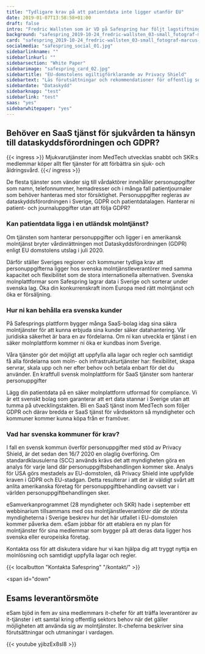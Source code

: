 ```yaml
---
title: "Tydligare krav på att patientdata inte ligger utanför EU"
date: 2019-01-07T13:58:58+01:00
draft: false
intro: "Fredric Wallsten som är VD på Safespring har följt lagstiftningen för personuppgifter under lång tid och beskriver de skärpta kraven på mjukvarubolagen inom MedTech i Sverige."
background: "safespring_2019-10-24_fredric-wallsten_03-small_fotograf-marcus-boberg.jpg"
card: "safespring_2019-10-24_fredric-wallsten_03-small_fotograf-marcus-boberg.jpg"
socialmedia: "safespring_social_01.jpg"
sidebarlinkname: ""
sidebarlinkurl: ""
sidebarsection: "White Paper"
sidebarimage: "safespring_card_02.jpg"
sidebartitle: "EU-domstolens ogiltigförklarande av Privacy Shield"
sidebartext: "Läs förutsättningar och rekommendationer för offentlig sektor och deras leverantörer"
sidebardate: "Dataskydd"
sidebarknapp: "test"
sidebarlink: "test"
saas: "yes"
sidebarwhitepaper: "yes"
---
```


## Behöver en SaaS tjänst för sjukvården ta hänsyn till dataskyddsförordningen och GDPR?

{{< ingress >}}
Mjukvarutjänster inom MedTech utvecklas snabbt och SKR:s medlemmar köper allt fler tjänster för att förbättra sin sjuk- och åldringsvård.
{{</ ingress >}}

De flesta tjänster som vänder sig till vårdaktörer innehåller personuppgifter som namn, telefonnummer, hemadresser och i många fall patientjournaler som behöver hanteras med stor försiktighet. Personuppgifter regleras av dataskyddsförordningen i Sverige, GDPR och patientdatalagen. Hanterar ni patient- och journaluppgifter utan att följa GDPR?

### Kan patientdata ligga i en utländsk molntjänst?
Om tjänsten som hanterar personuppgifter och ligger i en amerikansk molntjänst bryter vårdinrättningen mot Dataskyddsförordningen (GDPR) enligt EU domstolens utslag i juli 2020.

Därför ställer Sveriges regioner och kommuner tydliga krav att personuppgifterna ligger hos svenska molntjänstleverantörer med samma kapacitet och flexibilitet som de stora internationella alternativen. Svenska molnplattformar som Safespring lagrar data i Sverige och sorterar under svenska lag. Öka din konkurrenskraft inom Europa med rätt molntjänst och öka er försäljning.

### Hur ni kan behålla era svenska kunder
På Safesprings plattform bygger många SaaS-bolag idag sina säkra molntjänster för att kunna erbjuda sina kunder säker datahantering. Vår juridiska säkerhet är bara en av fördelarna. Om ni kan utveckla er tjänst i en säker molnplattform kommer ni öka er kundbas inom Sverige.

Våra tjänster gör det möjligt att uppfylla alla lagar och regler och samtidigt få alla fördelarna som moln- och infrastrukturtjänster har: flexibilitet, skapa servrar, skala upp och ner efter behov och betala enbart för det du använder. En kraftfull svensk molnplattform för SaaS tjänster som hanterar personuppgifter

Lägg din patientdata på en säker molnplattform utformad för compliance. Vi är ett svenskt bolag som garanterar att ert data stannar i Sverige utan att tumma på utvecklingstakten. Bli en SaaS tjänst inom MedTech som följer GDPR och därav bredda er SaaS tjänst för vårdsektorn så myndigheter och kommuner kommer kunna köpa från er framöver.

### Vad har svenska kommuner för krav?
I fall en svensk kommun överför personuppgifter med stöd av Privacy Shield, är det sedan den 16/7 2020 en olaglig överföring. Om standardklausulerna (SCC) används krävs det att myndigheten göra en analys för varje land där personuppgiftsbehandlingen kommer ske. Analys för USA görs mestadels av EU-domstolen, då Privacy Shield inte uppfyllde kraven i GDPR och EU-stadgan. Detta resulterar i att det är väldigt svårt att anlita amerikanska företag för personuppgiftbehandling oavsett var i världen personuppgiftbehandlingen sker.

eSamverkanprogrammet (28 myndigheter och SKR) hade i september ett webbinarium tillsammans med oss molntjänstleverantörer där de största myndigheterna i Sverige beskrev hur det här utfallet i EU-domstolen kommer påverka dem. eSam jobbar för att etablera en ny plan för molntjänster för sina medlemmar som bygger på att deras data ligger hos svenska eller europeiska företag.

Kontakta oss för att diskutera vidare hur vi kan hjälpa dig att tryggt nyttja en molnlösning och samtidigt uppfylla lagar och regler.

{{< localbutton "Kontakta Safespring" "/kontakt/" >}}

<span id="down"</span>

## Esams leverantörsmöte
eSam bjöd in fem av sina medlemmars it-chefer för att träffa leverantörer av it-tjänster i ett samtal kring offentlig sektors behov när det gäller möjligheten att använda sig av molntjänster. It-cheferna beskriver sina förutsättningar och utmaningar i vardagen.


{{< youtube yjibzEx8sI8 >}}

